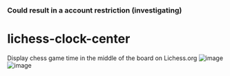 ### Could result in a account restriction (investigating)
# lichess-clock-center
 Display chess game time in the middle of the board on Lichess.org
![image](https://github.com/ziebamikolaj/lichess-clock-center/assets/102910351/99fdc745-87cf-4a98-8d0b-d00296ce29f1)
![image](https://github.com/ziebamikolaj/lichess-clock-center/assets/102910351/7f1843be-2f85-4609-b505-a49e015952b1)
